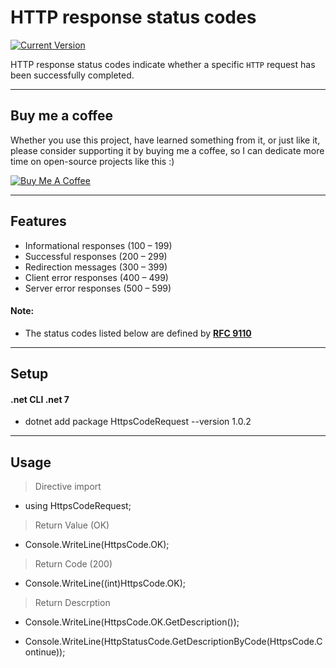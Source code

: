 HTTP response status codes
============
 [![Current Version](https://img.shields.io/badge/version-1.0.3-green.svg)](https://github.com/Endersonfs/HttpsCodeRequest)

HTTP response status codes indicate whether a specific `HTTP` request has been successfully completed.

---
## Buy me a coffee

Whether you use this project, have learned something from it, or just like it, please consider supporting it by buying me a coffee, so I can dedicate more time on open-source projects like this :)

<a href="https://bmc.link/endfs" target="_blank"><img src="https://www.buymeacoffee.com/assets/img/custom_images/orange_img.png" alt="Buy Me A Coffee" style="height: auto !important;width: auto !important;" ></a>

---

## Features
- Informational responses (100 – 199)
- Successful responses (200 – 299)
- Redirection messages (300 – 399)
- Client error responses (400 – 499)
- Server error responses (500 – 599)

#### Note:
- The status codes listed below are defined by **<a href="https://httpwg.org/specs/rfc9110.html#overview.of.status.codes" target="_blank">RFC 9110</a>**
<!-- - **Moderator:** The above plus the ability to kick and ban users
- **Administrator:** All the above plus send global alerts and promote/demote users -->

---

## Setup
#### .net CLI  .net 7
 - dotnet add package HttpsCodeRequest --version 1.0.2

---

## Usage

>Directive import

 - using HttpsCodeRequest;

>Return Value (OK)

 - Console.WriteLine(HttpsCode.OK); 

>Return Code (200)

 - Console.WriteLine((int)HttpsCode.OK); 

>Return Descrption

 - Console.WriteLine(HttpsCode.OK.GetDescription());

 - Console.WriteLine(HttpStatusCode.GetDescriptionByCode(HttpsCode.Continue));


<!-- --- -->

<!-- ## License
>You can check out the full license [here](https://github.com/IgorAntun/node-chat/blob/master/LICENSE)

This project is licensed under the terms of the **MIT** license. -->
